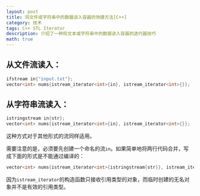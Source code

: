 ```yaml
---
layout: post
title: 将文件或字符串中的数据读入容器的快捷方法[C++]
category: 技术
tags: C++ STL Iterator
description: 介绍了一种将文本或字符串中的数据读入容器的迭代器技巧
math: true
---
```


## 从文件流读入：

```c++
ifstream in{"input.txt"};
vector<int> nums{istream_iterator<int>{in}, istream_iterator<int>{}};
```

<!-- more -->

## 从字符串流读入：

```c++
istringstream in{str};
vector<int> nums{istream_iterator<int>{in}, istream_iterator<int>{}};
```

这种方式对于其他形式的流同样适用。

需要注意的是，必须要先创建一个命名的流`in`。如果简单地将两行代码合并，写成下面的形式是不能通过编译的：

```c++
vector<int> nums{istream_iterator<int>{istringstream{str}}, istream_iterator<int>{}};
```

因为`istream_iterator`的构造函数只接收引用类型的对象，而临时创建的无名对象并不是有效的引用类型。
